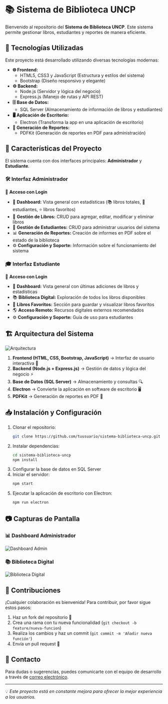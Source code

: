 # 📚 Sistema de Biblioteca UNCP

Bienvenido al repositorio del **Sistema de Biblioteca UNCP**. Este sistema permite gestionar libros, estudiantes y reportes de manera eficiente. 

## 🚀 Tecnologías Utilizadas

Este proyecto está desarrollado utilizando diversas tecnologías modernas:

- **🌐 Frontend:**
  - HTML5, CSS3 y JavaScript (Estructura y estilos del sistema)
  - Bootstrap (Diseño responsivo y elegante)
- **⚙️ Backend:**
  - Node.js (Servidor y lógica del negocio)
  - Express.js (Manejo de rutas y API REST)
- **🗄️ Base de Datos:**
  - SQL Server (Almacenamiento de información de libros y estudiantes)
- **🖥️ Aplicación de Escritorio:**
  - Electron (Transforma la app en una aplicación de escritorio)
- **📄 Generación de Reportes:**
  - PDFKit (Generación de reportes en PDF para administración)

## 🎯 Características del Proyecto

El sistema cuenta con dos interfaces principales: **Administrador** y **Estudiante**.

### 🛠️ Interfaz Administrador
👤 **Acceso con Login**
- 🔹 **Dashboard:** Vista general con estadísticas (📚 libros totales, 👥 estudiantes, ⭐ libros favoritos)
- 📖 **Gestión de Libros:** CRUD para agregar, editar, modificar y eliminar libros
- 👥 **Gestión de Estudiantes:** CRUD para administrar usuarios del sistema
- 📊 **Generación de Reportes:** Creación de informes en PDF sobre el estado de la biblioteca
- ⚙️ **Configuración y Soporte:** Información sobre el funcionamiento del sistema

### 🎓 Interfaz Estudiante
👤 **Acceso con Login**
- 🔹 **Dashboard:** Vista general con últimas adiciones de libros y estadísticas
- 📚 **Biblioteca Digital:** Exploración de todos los libros disponibles
- 📌 **Libros Favoritos:** Sección para guardar y visualizar libros favoritos
- 🌎 **Acceso Remoto:** Recursos digitales externos recomendados
- ⚙️ **Configuración y Soporte:** Guía de uso para estudiantes

## 🏗️ Arquitectura del Sistema

![Arquitectura](https://via.placeholder.com/800x400?text=Arquitectura+del+Sistema)

1. **Frontend (HTML, CSS, Bootstrap, JavaScript)** → Interfaz de usuario interactiva 📜
2. **Backend (Node.js + Express.js)** → Gestión de datos y lógica del negocio ⚡
3. **Base de Datos (SQL Server)** → Almacenamiento y consultas 🔍
4. **Electron** → Convierte la aplicación en software de escritorio 🖥️
5. **PDFKit** → Generación de reportes en PDF 📄

## 📥 Instalación y Configuración

1. Clonar el repositorio:
   ```bash
   git clone https://github.com/tuusuario/sistema-biblioteca-uncp.git
   ```
2. Instalar dependencias:
   ```bash
   cd sistema-biblioteca-uncp
   npm install
   ```
3. Configurar la base de datos en SQL Server
4. Iniciar el servidor:
   ```bash
   npm start
   ```
5. Ejecutar la aplicación de escritorio con Electron:
   ```bash
   npm run electron
   ```

## 📷 Capturas de Pantalla

### 📊 Dashboard Administrador
![Dashboard Admin](https://via.placeholder.com/800x400?text=Dashboard+Administrador)

### 📚 Biblioteca Digital
![Biblioteca Digital](https://via.placeholder.com/800x400?text=Biblioteca+Digital)

## 🤝 Contribuciones
¡Cualquier colaboración es bienvenida! Para contribuir, por favor sigue estos pasos:
1. Haz un fork del repositorio 📌
2. Crea una rama con tu nueva funcionalidad (`git checkout -b feature/nueva-funcion`)
3. Realiza los cambios y haz un commit (`git commit -m 'Añadir nueva función'`)
4. Envía un pull request 🚀

## 📩 Contacto
Para dudas o sugerencias, puedes comunicarte con el equipo de desarrollo a través de [correo electrónico](stivensaliaga@gmail.com).

---
💡 *Este proyecto está en constante mejora para ofrecer la mejor experiencia a los usuarios.*
